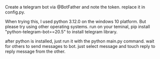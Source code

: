 Create a telegram bot via @BotFather and note the token. replace it in config.py.

When trying this, I used python 3.12.0 on the windows 10 platform. But please try using other operating systems. run on your teminal, pip install "python-telegram-bot==20.5" to install telegram library. 

after python is installed, just run it with the python main.py command. wait for others to send messages to bot. just select message and touch reply to reply message from the other.